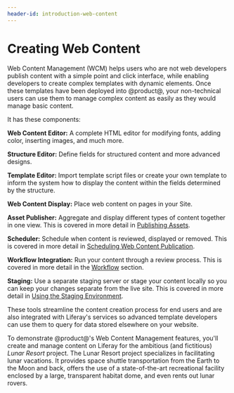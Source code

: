 ```yaml
---
header-id: introduction-web-content
---
```


# Creating Web Content

Web Content Management (WCM) helps users who are not web developers publish
content with a simple point and click interface, while enabling developers to
create complex templates with dynamic elements. Once these templates have been
deployed into @product@, your non-technical users can use them to manage complex
content as easily as they would manage basic content.

It has these components: 

**Web Content Editor:** A complete HTML editor for modifying fonts, adding
color, inserting images, and much more.

**Structure Editor:** Define fields for structured content and more advanced
designs.

**Template Editor:** Import template script files or create your own template to
inform the system how to display the content within the fields determined by the
structure.

**Web Content Display:** Place web content on pages in your Site.

**Asset Publisher:** Aggregate and display different types of content together
in one view. This is covered in more detail in 
[Publishing Assets](/docs/7-1/user/-/knowledge_base/u/publishing-assets).

**Scheduler:** Schedule when content is reviewed, displayed or removed. This
is covered in more detail in 
[Scheduling Web Content Publication](/docs/7-1/user/-/knowledge_base/u/scheduling-web-content-publication).

**Workflow Integration:** Run your content through a review process. This is
covered in more detail in the
[Workflow](/docs/7-1/user/-/knowledge_base/u/workflow) section.

**Staging:** Use a separate staging server or stage your content locally so you
can keep your changes separate from the live site. This is covered in more
detail in 
[Using the Staging Environment](/docs/7-1/user/-/knowledge_base/u/using-the-staging-environment).

These tools streamline the content creation process for end users and are also
integrated with Liferay's services so advanced template developers can use them
to query for data stored elsewhere on your website.

To demonstrate @product@'s Web Content Management features, you'll create
and manage content on Liferay for the ambitious (and fictitious) *Lunar Resort*
project. The Lunar Resort project specializes in facilitating lunar vacations.
It provides space shuttle transportation from the Earth to the Moon and back,
offers the use of a state-of-the-art recreational facility enclosed by a large,
transparent habitat dome, and even rents out lunar rovers.
